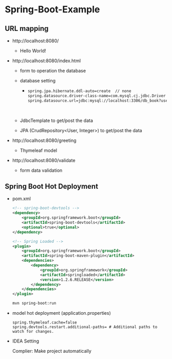 # Spring-Boot-Example

## URL mapping

- http://localhost:8080/

  - Hello World!

- http://localhost:8080/index.html

  - form to operation the database

  - database setting

    - ```tex
      spring.jpa.hibernate.ddl-auto=create	// none
      spring.datasource.driver-class-name=com.mysql.cj.jdbc.Driver
      spring.datasource.url=jdbc:mysql://localhost:3306/db_book?useUnicode=true&useJDBCCompliantTimezoneShift=true&useLegacyDatetimeCode=false&serverTimezone=UTC
      ```

      ​

  - JdbcTemplate to get/post the data

  - JPA (CrudRepository<User, Integer>) to get/post the data

- http://localhost:8080/greeting

  - Thymeleaf model

- http://localhost:8080/validate

  - form data validation

## Spring Boot Hot Deployment

- pom.xml

  ```xml
  <!-- spring-boot-devtools -->
  <dependency>
      <groupId>org.springframework.boot</groupId>
      <artifactId>spring-boot-devtools</artifactId>
      <optional>true</optional>
  </dependency>

  <!-- Spring Loaded -->
  <plugin>
      <groupId>org.springframework.boot</groupId>
      <artifactId>spring-boot-maven-plugin</artifactId>
      <dependencies>
          <dependency>
              <groupId>org.springframework</groupId>
              <artifactId>springloaded</artifactId>
              <version>1.2.6.RELEASE</version>
          </dependency>
      </dependencies>
  </plugin>

  mvn spring-boot:run
  ```

- model hot deployment (application.properties)

  ```properties
  spring.thymeleaf.cache=false
  spring.devtools.restart.additional-paths= # Additional paths to watch for changes.
  ```

- IDEA Setting

  Complier: Make project automatically